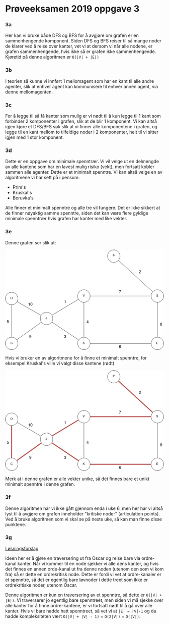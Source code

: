 # Prøveeksamen 2019 oppgave 3

### 3a

Her kan vi bruke både DFS og BFS for å avgjøre om grafen er en sammenhengende komponent. Siden DFS og BFS reiser til så mange noder de klarer ved å reise over kanter, vet vi at dersom vi når alle nodene, er grafen sammenhengende, hvis ikke så er grafen ikke sammenhengende. Kjøretid på denne algoritmen er `O(|V| + |E|)`

### 3b

I teorien så kunne vi innført 1 mellomagent som har en kant til alle andre agenter, slik at enhver agent kan kommunisere til enhver annen agent, via denne mellomagenten.

### 3c

For å legge til så få kanter som mulig er vi nødt til å kun legge til 1 kant som forbinder 2 komponenter i grafen, slik at de blir 1 komponent. Vi kan altså igjen kjøre et DFS/BFS søk slik at vi finner alle komponentene i grafen, og legge til en kant mellom to tilfeldige noder i 2 komponenter, helt til vi sitter igjen med 1 stor komponent.


### 3d

Dette er en oppgave om minimale spenntrær. Vi vil velge ut en delmengde av alle kantene som har en lavest mulig risiko (vekt), men fortsatt kobler sammen alle agenter. Dette er et minimalt spenntre. Vi kan altså velge en av algoritmene vi har sett på i pensum:

* Prim's
* Kruskal's
* Boruvka's

Alle finner et minimalt spenntre og alle tre vil fungere. Det er ikke sikkert at de finner nøyaktig samme spenntre, siden det kan være flere gyldige minimale spenntrær hvis grafen har kanter med like vekter.

### 3e

Denne grafen ser slik ut:

![3efull](images/3efull.png)

Hvis vi bruker en av algoritmene for å finne et minimalt spenntre, for eksempel Kruskal's ville vi valgt disse kantene (rødt)

![3espanning](images/3espanning.png)


Merk at i denne grafen er alle vekter unike, så det finnes bare et unikt minimalt spenntre i denne grafen.

### 3f

Denne algoritmen har vi ikke gått gjennom enda i uke 6, men her har vi altså lyst til å avgjøre om grafen inneholder "kritiske noder" (articulation points). Ved å bruke algoritmen som vi skal se på neste uke, så kan man finne disse punktene.

### 3g

[Løsningsforslag](proveeksamen3g.py)

Ideen her er å gjøre en traversering ut fra Oscar og reise bare via ordre-kanal kanter. Når vi kommer til en node sjekker vi alle dens kanter, og hvis det finnes en annen orde-kanal ut fra denne noden (utenom den som vi kom fra) så er dette en ordrekritisk node. Dette er fordi vi vet at ordre-kanaler er et spenntre, så det er egentlig bare løvnoder i dette treet som ikke er ordrekritiske noder, utenom Oscar.

Denne algoritmen er kun en traversering av et spenntre, så dette er `O(|V| + |E|)`. Vi traverserer jo egentlig bare spenntreet, men siden vi må sjekke over alle kanter for å finne ordre-kantene, er vi fortsatt nødt til å gå over alle kanter. Hvis vi bare hadde hatt spenntreet, så vet vi at `|E| = |V|-1` og da hadde kompleksiteten vært `O(|V| + |V| - 1)` = `O(2|V|)` = `O(|V|)`.
